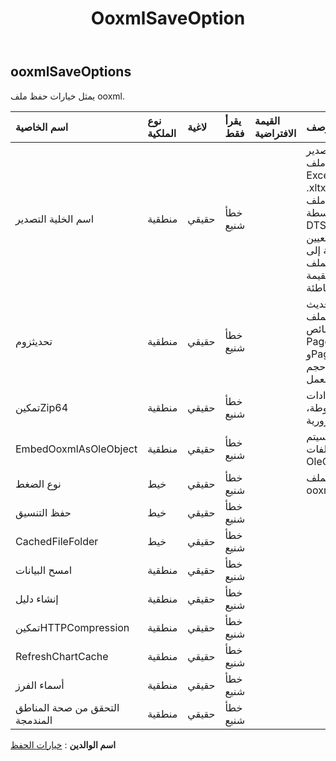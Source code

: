﻿---
title: OoxmlSaveOption
second_title: Aspose.Cells Cloud Documen
type: docs
url: /ar/specification/model/ooxmlsaveoptions/
description: "Aspose.Cells مواصفات النموذج السحابي: OoxmlSaveOptions. تعامل بسهولة مع Excel ومستندات جداول البيانات الأخرى التي تحتوي على ميزات مثل الفتح والتوليد والتحرير والتقسيم والدمج والمقارنة والتحويل"
kwords: Excel, Office, جدول البيانات, Cloud REST API, OoxmlSaveOptions
weight: 50
---
## **ooxmlSaveOptions**

 يمثل خيارات حفظ ملف ooxml.

| اسم الخاصية| نوع الملكية| لاغية| يقرأ فقط| القيمة الافتراضية| وصف|
|:- |:- |:- |:- |:- |:- |
| اسم الخلية التصدير| منطقية| حقيقي| خطأ شنيع|| يشير إلى ما إذا كان يتم تصدير اسم الخلية إلى ملف Excel2007 .xlsx (.xlsm، .xltx، .xltm). إذا كان من الممكن الوصول إلى ملف الإخراج بواسطة SQL Server DTS، فيجب أن تكون هذه القيمة صحيحة. سيؤدي تعيين القيمة إلى false إلى زيادة الأداء بشكل كبير وتقليل حجم الملف عند إنشاء ملف كبير. القيمة الافتراضية خاطئة.|
| تحديثزوم| منطقية| حقيقي| خطأ شنيع|| يشير إلى ما إذا كان يجب تحديث عامل القياس قبل حفظ الملف إذا كانت خصائص PageSetup.FitToPagesWide وPageSetup.FitToPagesTall تتحكم في كيفية تغيير حجم ورقة العمل.|
| تمكينZip64| منطقية| حقيقي| خطأ شنيع||استخدم دائمًا امتدادات ZIP64 عند كتابة أرشيفات مضغوطة، حتى عندما تكون غير ضرورية.|
| EmbedOoxmlAsOleObject| منطقية| حقيقي| خطأ شنيع|| يشير إلى ما إذا كان سيتم تضمين ملفات Ooxml الخاصة بـ OleObject ككائن ole.|
| نوع الضغط| خيط| حقيقي| خطأ شنيع|| الحصول على نوع الضغط لملف ooxml وتعيينه.|
| حفظ التنسيق| خيط| حقيقي| خطأ شنيع|||
| CachedFileFolder| خيط| حقيقي| خطأ شنيع|||
| امسح البيانات| منطقية| حقيقي| خطأ شنيع|||
| إنشاء دليل| منطقية| حقيقي| خطأ شنيع|||
| تمكينHTTPCompression| منطقية| حقيقي| خطأ شنيع|||
| RefreshChartCache| منطقية| حقيقي| خطأ شنيع|||
| أسماء الفرز| منطقية| حقيقي| خطأ شنيع|||
| التحقق من صحة المناطق المندمجة| منطقية| حقيقي| خطأ شنيع|||

**اسم الوالدين** : [خيارات الحفظ](/specification/model/saveoptions)

